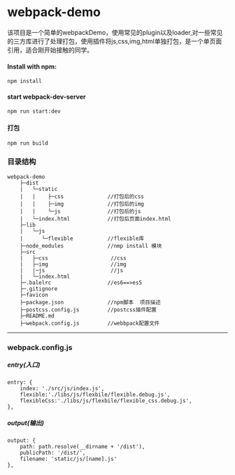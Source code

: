 # webpack-demo
该项目是一个简单的webpackDemo，使用常见的plugin以及loader,对一些常见的三方库进行了处理打包，使用插件将js,css,img,html单独打包，是一个单页面引用，适合刚开始接触的同学。
#### Install with npm: 
    npm install
#### start webpack-dev-server
    npm run start:dev
#### 打包
    npm run build
    
### 目录结构
```
webpack-demo
    ├─dist
    |   └─static
    |   |    ├─css              //打包后的css
    |   |    ├─img              //打包后的img
    |   |    └─js               //打包后的js
    |   └─index.html            //打包后页面index.html
    ├─lib
    |   └─js
    |      └─flexible           //flexible库
    ├─node_modules              //nmp install 模块
    ├─src
    |   ├─css                    //css
    |   ├─img                    //img
    |   |─js                     //js
    |   └─index.html
    ├─.balelrc                  //es6==>es5
    ├─.gitignore
    ├─favicon
    ├─package.json              //npm脚本  项目描述
    ├─postcss.config.js         //postcss插件配置
    ├─README.md
    ├─webpack.config.js         //webbpack配置文件
```
---
### webpack.config.js
##### entry(入口)
    entry: {
        index: './src/js/index.js',
        flexible:'./libs/js/flexbile/flexible.debug.js',
        flexibleCss:'./libs/js/flexbile/flexible_css.debug.js',
    },
##### output(输出)
    output: {
        path: path.resolve(__dirname + '/dist'),
        publicPath: '/dist/',
        filename: 'static/js/[name].js'
    },
